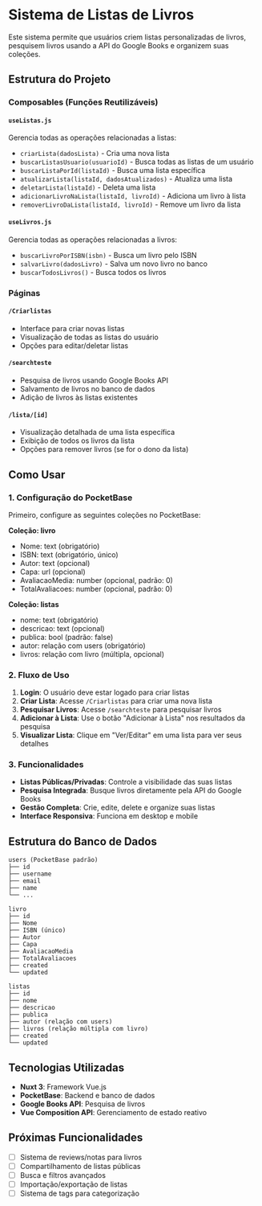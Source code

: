 # Sistema de Listas de Livros

Este sistema permite que usuários criem listas personalizadas de livros, pesquisem livros usando a API do Google Books e organizem suas coleções.

## Estrutura do Projeto

### Composables (Funções Reutilizáveis)

#### `useListas.js`
Gerencia todas as operações relacionadas a listas:
- `criarLista(dadosLista)` - Cria uma nova lista
- `buscarListasUsuario(usuarioId)` - Busca todas as listas de um usuário
- `buscarListaPorId(listaId)` - Busca uma lista específica
- `atualizarLista(listaId, dadosAtualizados)` - Atualiza uma lista
- `deletarLista(listaId)` - Deleta uma lista
- `adicionarLivroNaLista(listaId, livroId)` - Adiciona um livro à lista
- `removerLivroDaLista(listaId, livroId)` - Remove um livro da lista

#### `useLivros.js`
Gerencia todas as operações relacionadas a livros:
- `buscarLivroPorISBN(isbn)` - Busca um livro pelo ISBN
- `salvarLivro(dadosLivro)` - Salva um novo livro no banco
- `buscarTodosLivros()` - Busca todos os livros

### Páginas

#### `/Criarlistas` 
- Interface para criar novas listas
- Visualização de todas as listas do usuário
- Opções para editar/deletar listas

#### `/searchteste`
- Pesquisa de livros usando Google Books API
- Salvamento de livros no banco de dados
- Adição de livros às listas existentes

#### `/lista/[id]`
- Visualização detalhada de uma lista específica
- Exibição de todos os livros da lista
- Opções para remover livros (se for o dono da lista)

## Como Usar

### 1. Configuração do PocketBase

Primeiro, configure as seguintes coleções no PocketBase:

**Coleção: livro**
- Nome: text (obrigatório)
- ISBN: text (obrigatório, único)
- Autor: text (opcional)
- Capa: url (opcional)
- AvaliacaoMedia: number (opcional, padrão: 0)
- TotalAvaliacoes: number (opcional, padrão: 0)

**Coleção: listas**
- nome: text (obrigatório)
- descricao: text (opcional)
- publica: bool (padrão: false)
- autor: relação com users (obrigatório)
- livros: relação com livro (múltipla, opcional)

### 2. Fluxo de Uso

1. **Login**: O usuário deve estar logado para criar listas
2. **Criar Lista**: Acesse `/Criarlistas` para criar uma nova lista
3. **Pesquisar Livros**: Acesse `/searchteste` para pesquisar livros
4. **Adicionar à Lista**: Use o botão "Adicionar à Lista" nos resultados da pesquisa
5. **Visualizar Lista**: Clique em "Ver/Editar" em uma lista para ver seus detalhes

### 3. Funcionalidades

- **Listas Públicas/Privadas**: Controle a visibilidade das suas listas
- **Pesquisa Integrada**: Busque livros diretamente pela API do Google Books
- **Gestão Completa**: Crie, edite, delete e organize suas listas
- **Interface Responsiva**: Funciona em desktop e mobile

## Estrutura do Banco de Dados

```
users (PocketBase padrão)
├── id
├── username
├── email
├── name
└── ...

livro
├── id
├── Nome
├── ISBN (único)
├── Autor
├── Capa
├── AvaliacaoMedia
├── TotalAvaliacoes
├── created
└── updated

listas
├── id
├── nome
├── descricao
├── publica
├── autor (relação com users)
├── livros (relação múltipla com livro)
├── created
└── updated
```

## Tecnologias Utilizadas

- **Nuxt 3**: Framework Vue.js
- **PocketBase**: Backend e banco de dados
- **Google Books API**: Pesquisa de livros
- **Vue Composition API**: Gerenciamento de estado reativo

## Próximas Funcionalidades

- [ ] Sistema de reviews/notas para livros
- [ ] Compartilhamento de listas públicas
- [ ] Busca e filtros avançados
- [ ] Importação/exportação de listas
- [ ] Sistema de tags para categorização
